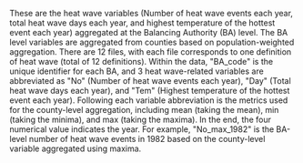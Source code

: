 These are the heat wave variables (Number of heat wave events each year, total heat wave days each year, and highest temperature of the hottest event each year) aggregated at the Balancing Authority (BA) level. The BA level variables are aggregated from counties based on population-weighted aggregation. There are 12 files, with each file corresponds to one definition of heat wave (total of 12 definitions). Within the data, "BA_code" is the unique identifier for each BA, and 3 heat wave-related variables are abbreviated as "No" (Number of heat wave events each year), "Day" (Total heat wave days each year), and "Tem" (Highest temperature of the hottest event each year). Following each variable abbreviation is the metrics used for the county-level aggregation, including mean (taking the mean), min (taking the minima), and max (taking the maxima). In the end, the four numerical value indicates the year. For example, "No_max_1982" is the BA-level number of heat wave events in 1982 based on the county-level variable aggregated using maxima. 
